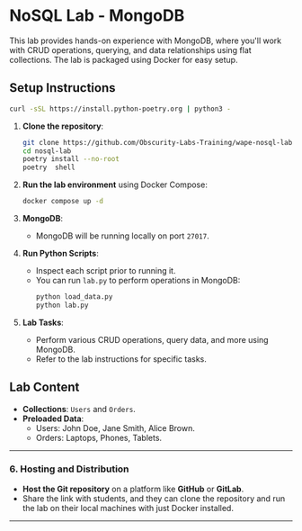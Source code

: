 # NoSQL Lab - MongoDB

This lab provides hands-on experience with MongoDB, where you'll work with CRUD operations, querying, and data relationships using flat collections. The lab is packaged using Docker for easy setup.

## Setup Instructions

```bash
curl -sSL https://install.python-poetry.org | python3 -
```

1. **Clone the repository**:
   ```bash
   git clone https://github.com/Obscurity-Labs-Training/wape-nosql-lab.git
   cd nosql-lab
   poetry install --no-root
   poetry  shell
   ```
   

2. **Run the lab environment** using Docker Compose:
   ```bash
   docker compose up -d
   ```

3. **MongoDB**:
   - MongoDB will be running locally on port `27017`.

4. **Run Python Scripts**:
   - Inspect each script prior to running it.
   - You can run `lab.py` to perform operations in MongoDB:
     ```bash
     python load_data.py
     python lab.py
     ```

5. **Lab Tasks**:
   - Perform various CRUD operations, query data, and more using MongoDB.
   - Refer to the lab instructions for specific tasks.

## Lab Content

- **Collections**: `Users` and `Orders`.
- **Preloaded Data**:
  - Users: John Doe, Jane Smith, Alice Brown.
  - Orders: Laptops, Phones, Tablets.

---

### **6. Hosting and Distribution**

- **Host the Git repository** on a platform like **GitHub** or **GitLab**.
- Share the link with students, and they can clone the repository and run the lab on their local machines with just Docker installed.

---


